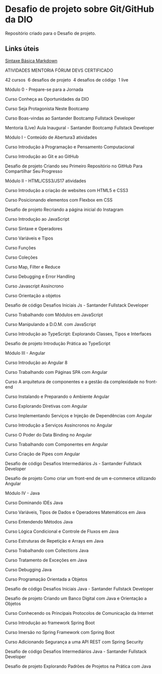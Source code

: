 # Desafio de projeto sobre Git/GitHub da DIO
Repositório criado para o Desafio de projeto.

## Links úteis
[Sintaxe Básica Markdown](https://www.markdownguide.org/basic-syntax/)


ATIVIDADES
MENTORIA
FÓRUM
DEVS
CERTIFICADO

42 cursos 
6 desafios de projeto 
4 desafios de código 
1 live

Módulo 0 - Prepare-se para a Jornada


Curso
Conheça as Oportunidades da DIO




Curso
Seja Protagonista Neste Bootcamp





Curso
Boas-vindas ao Santander Bootcamp Fullstack Developer





Mentoria (Live)
Aula Inaugural - Santander Bootcamp Fullstack Developer




Módulo I - Conteúdo de Abertura3 atividades

Curso
Introdução à Programação e Pensamento Computacional





Curso
Introdução ao Git e ao GitHub





Desafio de projeto
Criando seu Primeiro Repositório no GitHub Para Compartilhar Seu Progresso





Módulo II - HTML/CSS3/JS17 atividades

Curso
Introdução a criação de websites com HTML5 e CSS3





Curso
Posicionando elementos com Flexbox em CSS





Desafio de projeto
Recriando a página inicial do Instagram




Curso
Introdução ao JavaScript





Curso
Sintaxe e Operadores





Curso
Variáveis e Tipos





Curso
Funções





Curso
Coleções





Curso
Map, Filter e Reduce





Curso
Debugging e Error Handling





Curso
Javascript Assíncrono





Curso
Orientação a objetos





Desafio de código
Desafios Iniciais Js - Santander Fullstack Developer




Curso
Trabalhando com Módulos em JavaScript





Curso
Manipulando a D.O.M. com JavaScript





Curso
Introdução ao TypeScript: Explorando Classes, Tipos e Interfaces





Desafio de projeto
Introdução Prática ao TypeScript



Módulo III - Angular

Curso
Introdução ao Angular 8





Curso
Trabalhando com Páginas SPA com Angular





Curso
A arquitetura de componentes e a gestão da complexidade no front-end





Curso
Instalando e Preparando o Ambiente Angular





Curso
Explorando Diretivas com Angular





Curso
Implementando Serviços e Injeção de Dependências com Angular





Curso
Introdução a Serviços Assíncronos no Angular





Curso
O Poder do Data Binding no Angular





Curso
Trabalhando com Componentes em Angular





Curso
Criação de Pipes com Angular





Desafio de código
Desafios Intermediários Js - Santander Fullstack Developer




Desafio de projeto
Como criar um front-end de um e-commerce utilizando Angular



Módulo IV - Java

Curso
Dominando IDEs Java





Curso
Variáveis, Tipos de Dados e Operadores Matemáticos em Java





Curso
Entendendo Métodos Java





Curso
Lógica Condicional e Controle de Fluxos em Java





Curso
Estruturas de Repetição e Arrays em Java





Curso
Trabalhando com Collections Java





Curso
Tratamento de Exceções em Java





Curso
Debugging Java





Curso
Programação Orientada a Objetos





Desafio de código
Desafios Iniciais Java - Santander Fullstack Developer




Desafio de projeto
Criando um Banco Digital com Java e Orientação a Objetos





Curso
Conhecendo os Principais Protocolos de Comunicação da Internet





Curso
Introdução ao framework Spring Boot





Curso
Imersão no Spring Framework com Spring Boot





Curso
Adicionando Segurança a uma API REST com Spring Security




Desafio de código
Desafios Intermediários Java - Santander Fullstack Developer




Desafio de projeto
Explorando Padrões de Projetos na Prática com Java



